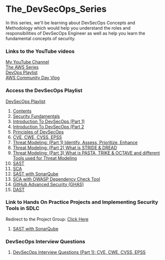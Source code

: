 # The_DevSecOps_Series
In this series, we'll be learning about DevSecOps Concepts and Methodology which would help you understand the roles and responsibilities of DevSecOps Engineer as well as help you learn the fundamental concepts of security.

### Links to the YouTube videos
[My YouTube Channel](https://www.youtube.com/@manthan_dhole) <br>
[The AWS Series](https://www.youtube.com/playlist?list=PLrhqqWtUP2FHYy6pEnBxzK5g_iLvcgYb0) <br>
[DevOps Playlist](https://www.youtube.com/playlist?list=PLrhqqWtUP2FER6mDz-GKHOQKYbuGMC_a8) <br>
[AWS Community Day Vlog](https://youtu.be/zIv7xX8MWtc?si=nH6Jm89ZGODzWyqe) <br>

### Access the DevSecOps Playlist 
[DevSecOps Playlist](https://www.youtube.com/playlist?list=PLrhqqWtUP2FHITAa1f_wUQvqjAW-ikima) <br>
1. [Contents](https://youtu.be/sKEKn-iY2aw?si=U60wod7qN-2uJ1U6) <br>
2. [Security Fundamentals](https://youtu.be/03S0e-7st94?si=RSgsfbUfmnbam0JL) <br>
3. [Introduction To DevSecOps (Part 1)](https://youtu.be/zCqgZxGALuE?si=UVd_4T1ak2e7Dh28) <br>
4. [Introduction To DevSecOps (Part 2](https://youtu.be/DBwDNotG_8E?si=7gpF9LZX6ZbJS3LZ) <br>
5. [Principles of DevSecOps](https://youtu.be/yV75-dzUBeY?si=oPKbJQKCyDYzPcFj) <br>
6. [CVE, CWE, CVSS, EPSS](https://youtu.be/Hl1Dxy0QKGs?si=3_Jf_ex6rDGDxxXG) <br>
7. [Threat Modeling: (Part 1) Identify, Assess, Prioritize, Enhance](https://youtu.be/QIOJibo_nNo?si=OYbPI7MGsIt3TZYB) <br>
8. [Threat Modeling: (Part 2) What is STRIDE & DREAD](https://youtu.be/Hyne4lKqwrk?si=xa8IGh1MdenTybef) <br>
9. [Threat Modeling: (Part 3) What is PASTA, TRIKE & OCTAVE and different Tools used for Threat Modeling](https://youtu.be/cV1Grvm1Q5I?si=qSoOyk-HH_U89hnO) <br>
10. [SAST](https://youtu.be/916yJ3q0WOQ?si=M8v5xkzkf0jmzinQ) <br>
11. [SCA](https://youtu.be/Fidr7EYXsDc) <br>
12. [SAST with SonarQube](https://youtu.be/FuJCR9vyV8M) <br>
13. [SCA with OWASP Dependency Check Tool](https://youtu.be/7mim79ciHqs?si=bXB4g94WeRAVR5U8) <br>
14. [GitHub Advanced Security (GHAS)](https://youtu.be/LO5u45ZUUU4?si=xzrEbQI0alvh_2dW) <br>
15. [DAST](https://youtu.be/UViTmMtgkEg?si=DXQDWTT40prr0_3g) <br>

### Link to Hands On Practice Projects and Implementing Security Tools in SDLC
Redirect to the Project Group: [Click Here](https://github.com/ManthanDhole/The_DevSecOps_Series_HandsOn_Practice_Projects) <br>

1. [SAST with SonarQube](https://github.com/ManthanDhole/The_DevSecOps_Series_HandsOn_Practice_Projects/tree/main/SAST/vulnerable-application)

### DevSecOps Interview Questions 
1. [DevSecOps Interview Questions (Part 1): CVE, CWE, CVSS, EPSS](https://youtu.be/Q1xzibxUcKQ?si=ypwO97UyF399F_IE) <br>


